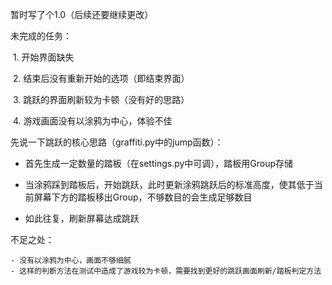 暂时写了个1.0（后续还要继续更改）



未完成的任务：

​	1. 开始界面缺失

​	2. 结束后没有重新开始的选项（即结束界面）

​	3. 跳跃的界面刷新较为卡顿（没有好的思路）

​	4. 游戏画面没有以涂鸦为中心，体验不佳



先说一下跳跃的核心思路（graffiti.py中的jump函数）：

- 首先生成一定数量的踏板（在settings.py中可调），踏板用Group存储

 - 当涂鸦踩到踏板后，开始跳跃，此时更新涂鸦跳跃后的标准高度，使其低于当前屏幕下方的踏板移出Group，不够数目的会生成足够数目

 - 如此往复，刷新屏幕达成跳跃

    

不足之处：

	- 没有以涂鸦为中心，画面不够细腻
	- 这样的判断方法在测试中造成了游戏较为卡顿，需要找到更好的跳跃画面刷新/踏板判定方法